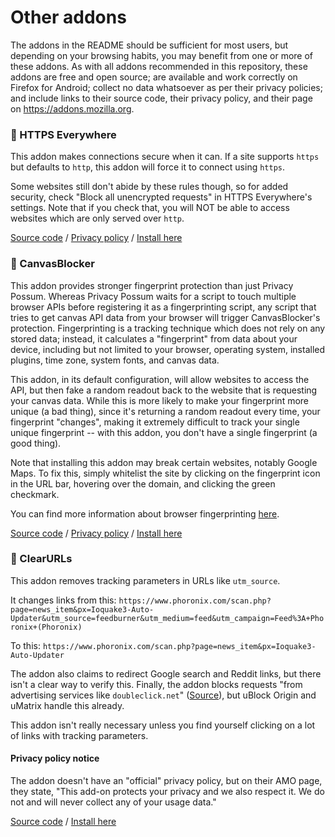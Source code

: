 # Other addons
The addons in the README should be sufficient for most users, but depending on your browsing habits, you may benefit from one or more of these addons. As with all addons recommended in this repository, these addons are free and open source; are available and work correctly on Firefox for Android; collect no data whatsoever as per their privacy policies; and include links to their source code, their privacy policy, and their page on https://addons.mozilla.org.

### 🛃 HTTPS Everywhere
This addon makes connections secure when it can. If a site supports `https` but defaults to `http`, this addon will force it to connect using `https`. 

Some websites still don't abide by these rules though, so for added security, check "Block all unencrypted requests" in HTTPS Everywhere's settings. Note that if you check that, you will NOT be able to access websites which are only served over `http`.

[Source code](https://github.com/EFForg/https-everywhere) / [Privacy policy](https://www.eff.org/code/privacy/policy) / [Install here](https://addons.mozilla.org/en-US/firefox/addon/https-everywhere/)

### 🎨 CanvasBlocker
This addon provides stronger fingerprint protection than just Privacy Possum. Whereas Privacy Possum waits for a script to touch multiple browser APIs before registering it as a fingerprinting script, any script that tries to get canvas API data from your browser will trigger CanvasBlocker's protection. Fingerprinting is a tracking technique which does not rely on any stored data; instead, it calculates a "fingerprint" from data about your device, including but not limited to your browser, operating system, installed plugins, time zone, system fonts, and canvas data.

This addon, in its default configuration, will allow websites to access the <canvas> API, but then fake a random readout back to the website that is requesting your canvas data. While this is more likely to make your fingerprint more unique (a bad thing), since it's returning a random readout every time, your fingerprint "changes", making it extremely difficult to track your single unique fingerprint -- with this addon, you don't have a single fingerprint (a good thing).
  
Note that installing this addon may break certain websites, notably Google Maps. To fix this, simply whitelist the site by clicking on the fingerprint icon in the URL bar, hovering over the domain, and clicking the green checkmark.

You can find more information about browser fingerprinting [here](https://en.wikipedia.org/wiki/Device_fingerprint).

[Source code](https://github.com/kkapsner/CanvasBlocker) / [Privacy policy](https://addons.mozilla.org/en-US/firefox/addon/canvasblocker/privacy/) / [Install here](https://addons.mozilla.org/en-US/firefox/addon/canvasblocker/)

### 🔗 ClearURLs
This addon removes tracking parameters in URLs like `utm_source`. 

It changes links from this:
`https://www.phoronix.com/scan.php?page=news_item&px=Ioquake3-Auto-Updater&utm_source=feedburner&utm_medium=feed&utm_campaign=Feed%3A+Phoronix+(Phoronix)`

To this: 
`https://www.phoronix.com/scan.php?page=news_item&px=Ioquake3-Auto-Updater`

The addon also claims to redirect Google search and Reddit links, but there isn't a clear way to verify this. Finally, the addon blocks requests "from advertising services like `doubleclick.net`" ([Source](https://github.com/KevinRoebert/ClearUrls#clearurls)), but uBlock Origin and uMatrix handle this already.

This addon isn't really necessary unless you find yourself clicking on a lot of links with tracking parameters.

#### Privacy policy notice
The addon doesn't have an "official" privacy policy, but on their AMO page, they state, "This add-on protects your privacy and we also respect it. We do not and will never collect any of your usage data."

[Source code](https://github.com/KevinRoebert/ClearUrls) / [Install here](https://addons.mozilla.org/en-US/firefox/addon/clearurls/)
